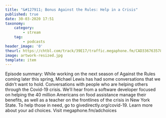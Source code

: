 ```yaml
---
title: "&#127911; Bonus Against the Rules: Help in a Crisis"
published: true
date: 30-03-2020 17:51
taxonomy:
    category:
        - stream
    tag:
        - podcasts
header_image: '0'
theurl: https://chtbl.com/track/39E17/traffic.megaphone.fm/CAD3367635786.mp3
image: artwork-resized.jpg
template: item
--- 
```

Episode summary: While working on the next season of Against the Rules coming later this spring, Michael Lewis has had some conversations that we didn’t want to hold. Conversations with people who are helping others through the Covid-19 crisis. We’ll hear from a software developer focused on helping the 40 million Americans on food assistance manage their benefits, as well as a teacher on the frontlines of the crisis in New York State. To help those in need, go to givedirectly.org/covid-19. Learn more about your ad choices. Visit megaphone.fm/adchoices
